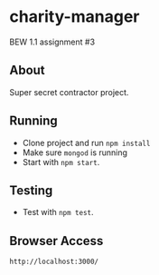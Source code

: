 # charity-manager
BEW 1.1 assignment #3
## About
Super secret contractor project.
## Running
* Clone project and run `npm install`
* Make sure `mongod` is running
* Start with `npm start`.
## Testing
* Test with `npm test`.
## Browser Access
`http://localhost:3000/`
